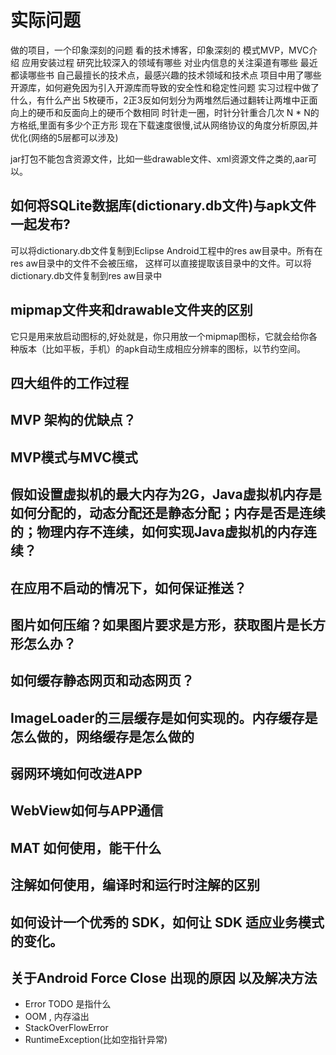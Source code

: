 # 实际问题
做的项目，一个印象深刻的问题
看的技术博客，印象深刻的
模式MVP，MVC介绍
应用安装过程
研究比较深入的领域有哪些
对业内信息的关注渠道有哪些
最近都读哪些书
自己最擅长的技术点，最感兴趣的技术领域和技术点
项目中用了哪些开源库，如何避免因为引入开源库而导致的安全性和稳定性问题
实习过程中做了什么，有什么产出
5枚硬币，2正3反如何划分为两堆然后通过翻转让两堆中正面向上的硬币和反面向上的硬币个数相同
时针走一圈，时针分针重合几次
N * N的方格纸,里面有多少个正方形
现在下载速度很慢,试从网络协议的角度分析原因,并优化(网络的5层都可以涉及)


jar打包不能包含资源文件，比如一些drawable文件、xml资源文件之类的,aar可以。

## 如何将SQLite数据库(dictionary.db文件)与apk文件一起发布?
可以将dictionary.db文件复制到Eclipse Android工程中的res aw目录中。所有在res aw目录中的文件不会被压缩，
这样可以直接提取该目录中的文件。可以将dictionary.db文件复制到res aw目录中

## mipmap文件夹和drawable文件夹的区别
它只是用来放启动图标的,好处就是，你只用放一个mipmap图标，它就会给你各种版本（比如平板，手机）的apk自动生成相应分辨率的图标，以节约空间。

## 四大组件的工作过程
## MVP 架构的优缺点？
## MVP模式与MVC模式

## 假如设置虚拟机的最大内存为2G，Java虚拟机内存是如何分配的，动态分配还是静态分配；内存是否是连续的；物理内存不连续，如何实现Java虚拟机的内存连续？
## 在应用不启动的情况下，如何保证推送？
## 图片如何压缩？如果图片要求是方形，获取图片是长方形怎么办？
## 如何缓存静态网页和动态网页？
## ImageLoader的三层缓存是如何实现的。内存缓存是怎么做的，网络缓存是怎么做的
## 弱网环境如何改进APP
## WebView如何与APP通信
## MAT 如何使用，能干什么
## 注解如何使用，编译时和运行时注解的区别
## 如何设计一个优秀的 SDK，如何让 SDK 适应业务模式的变化。

## 关于Android Force Close 出现的原因 以及解决方法
* Error TODO 是指什么
* OOM , 内存溢出
* StackOverFlowError
* RuntimeException(比如空指针异常)

